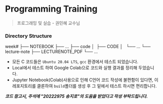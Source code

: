 # Programming Training
> 프로그래밍 및 실습 - 권민혜 교수님

### Directory Structure
week#
├── NOTEBOOK
├── ...
├── code
│   ├── CODE
│   └── ...
└── lecture-note
    ├── LECTURENOTE_PDF
    └── ...

* 모든 C 코드들은 `Ubuntu 20.04 LTS`, `gcc` 환경에서 테스트 되었습니다.
* Local에서 테스트 하여 Google Colab으로 코드와 실행 결과를 정리해 두었습니다.
* Jupyter Notebook(Colab)사용으로 인해 C언어 코드 작성에 불편함이 있다면, 이 레포지토리를 클론하여 `build`폴더를 생성 후 그 밑에서 테스트 하시면 편리합니다.

***코드 참고시, 주석에 "20222975 송지호"의 도움을 받았다고 작성 부탁드립니다.***